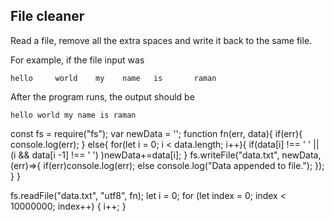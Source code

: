 ## File cleaner
Read a file, remove all the extra spaces and write it back to the same file.

For example, if the file input was
```
hello     world    my    name   is       raman
```

After the program runs, the output should be

```
hello world my name is raman
```
const fs = require("fs");
var newData = '';
function fn(err, data){
  if(err){
    console.log(err);
  }
  else{
    for(let i = 0; i < data.length; i++){
      if(data[i] !== ' ' || (i && data[i -1] !== ' ') )newData+=data[i];
  }
    fs.writeFile("data.txt", newData, (err)=>{
      if(err)console.log(err);
      else console.log("Data appended to file.");
    });
}
}

fs.readFile("data.txt", "utf8", fn);
let i = 0;
for (let index = 0; index < 10000000; index++) {
  i++;
}
